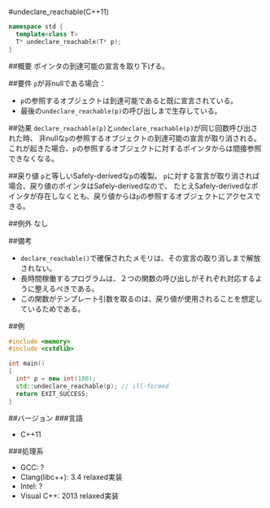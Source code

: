 #undeclare_reachable(C++11)
```cpp
namespace std {
  template<class T>
  T* undeclare_reachable(T* p);
}
```

##概要
ポインタの到達可能の宣言を取り下げる。

##要件
`p`が非nullである場合：
* `p`の参照するオブジェクトは到達可能であると既に宣言されている。
* 最後の`undeclare_reachable(p)`の呼び出しまで生存している。

##効果
`declare_reachable(p)`と`undeclare_reachable(p)`が同じ回数呼び出された時、
非nullな`p`の参照するオブジェクトの到達可能の宣言が取り消される。
これが起きた場合、`p`の参照するオブジェクトに対するポインタからは間接参照できなくなる。

##戻り値
`p`と等しいSafely-derivedな`p`の複製。
`p`に対する宣言が取り消されば場合、戻り値のポインタはSafely-derivedなので、
たとえSafely-derivedなポインタが存在しなくとも、戻り値からは`p`の参照するオブジェクトにアクセスできる。

##例外
なし

##備考
* `declare_reachable()`で確保されたメモリは、その宣言の取り消しまで解放されない。
* 長時間稼働するプログラムは、２つの関数の呼び出しがそれぞれ対応するように整えるべきである。
* この関数がテンプレート引数を取るのは、戻り値が使用されることを想定しているためである。

##例
```cpp
#include <memory>
#include <cstdlib>

int main()
{
  int* p = new int(100);
  std::undeclare_reachable(p); // ill-formed
  return EXIT_SUCCESS;
}
```

##バージョン
###言語
- C++11

###処理系
- GCC: ?
- Clang(libc++): 3.4 relaxed実装
- Intel: ?
- Visual C++: 2013 relaxed実装

